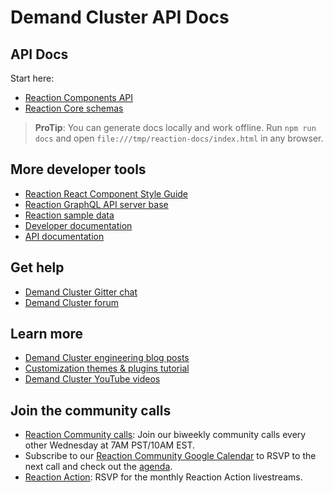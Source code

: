# Demand Cluster API Docs

## API Docs

Start here:

- [Reaction Components API](Components.html)
- [Reaction Core schemas](Schemas.html)

> **ProTip**: You can generate docs locally and work offline. Run `npm run docs` and open `file:///tmp/reaction-docs/index.html` in any browser.

## More developer tools

- [Reaction React Component Style Guide](https://styleguide.demandcluster.com/)
- [Reaction GraphQL API server base](https://github.com/reactioncommerce/reaction-api-base)
- [Reaction sample data](https://github.com/reactioncommerce/reaction-sample-data)
- [Developer documentation](https://docs.demandcluster.com)
- [API documentation](http://api.docs.demandcluster.com)

## Get help
- [Demand Cluster Gitter chat](https://gitter.im/reactioncommerce/reaction)
- [Demand Cluster forum](https://forums.demandcluster.com/)

## Learn more
- [Demand Cluster engineering blog posts](https://blog.demandcluster.com/tag/engineering/)
- [Customization themes & plugins tutorial](https://docs.demandcluster.com/reaction-docs/trunk/tutorial)
- [Demand Cluster YouTube videos](https://www.youtube.com/user/reactioncommerce/videos)

## Join the community calls
- [Reaction Community calls](http://getrxn.io/2rcCal): Join our biweekly community calls every other Wednesday at 7AM PST/10AM EST.
- Subscribe to our [Reaction Community Google Calendar](http://getrxn.io/2rcCal) to RSVP to the next call and check out the [agenda](https://docs.google.com/document/d/1PwenrammgQJpQfFoUUJZ96i_JJYCM_4glAjB1_ZzgwA/edit?usp=sharing).
- [Reaction Action](http://getrxn.io/2rcCal): RSVP for the monthly Reaction Action livestreams.
